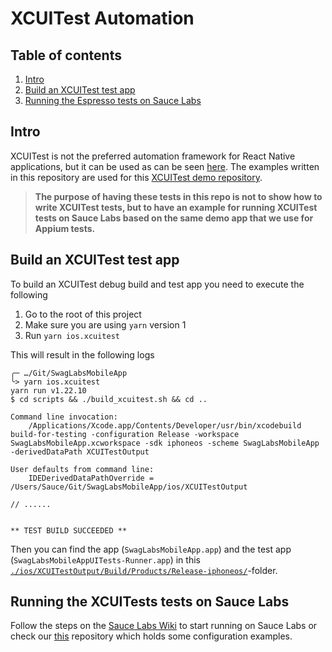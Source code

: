 # XCUITest Automation

## Table of contents
1. [Intro](#intro)
1. [Build an XCUITest test app](#build-an-espresso-test-app)
1. [Running the Espresso tests on Sauce Labs](#running-the-espresso-tests-on-sauce-labs)

## Intro
XCUITest is not the preferred automation framework for React Native applications, but it can be used as can be seen [here](ios/SwagLabsMobileAppUITests).
The examples written in this repository are used for this [XCUITest demo repository](https://github.com/saucelabs-training/demo-xcuitest).

> **The purpose of having these tests in this repo is not to show how to write XCUITest tests, but to have an example for running XCUITest tests
    on Sauce Labs based on the same demo app that we use for Appium tests.**

## Build an XCUITest test app
To build an XCUITest debug build and test app you need to execute the following

1. Go to the root of this project
2. Make sure you are using `yarn` version 1
3. Run `yarn ios.xcuitest` 

This will result in the following logs

```log
╭─ …/Git/SwagLabsMobileApp  
╰> yarn ios.xcuitest   
yarn run v1.22.10
$ cd scripts && ./build_xcuitest.sh && cd ..

Command line invocation:
    /Applications/Xcode.app/Contents/Developer/usr/bin/xcodebuild build-for-testing -configuration Release -workspace SwagLabsMobileApp.xcworkspace -sdk iphoneos -scheme SwagLabsMobileApp -derivedDataPath XCUITestOutput

User defaults from command line:
    IDEDerivedDataPathOverride = /Users/Sauce/Git/SwagLabsMobileApp/ios/XCUITestOutput

// ......


** TEST BUILD SUCCEEDED **

```

Then you can find the app (`SwagLabsMobileApp.app`) and the test app (`SwagLabsMobileAppUITests-Runner.app`) in this 
[`./ios/XCUITestOutput/Build/Products/Release-iphoneos/`](./ios/XCUITestOutput/Build/Products/Release-iphoneos/)-folder.

## Running the XCUITests tests on Sauce Labs
Follow the steps on the [Sauce Labs Wiki](https://wiki.saucelabs.com/display/DOCS/Using+XCUITest+for+Real+Device+Testing) to start running on Sauce Labs
or check our [this](https://github.com/saucelabs-training/demo-xcuitest) repository which holds some configuration examples.
